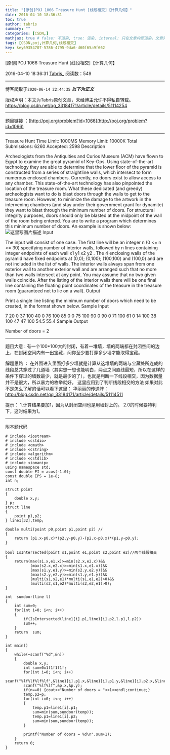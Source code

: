 ```yaml
---
title: "[原创]POJ 1066 Treasure Hunt [线段相交]【计算几何】"
date: 2016-04-10 18:36:31
toc: true
author: tabris
summary: ""
categories: [CSDN,]
mathjax: true # false: 不渲染, true: 渲染, internal: 只在文章内部渲染，文章列表中不渲染
tags: [CSDN,poj,计算几何,线段相交]
key: key69354707-5786-4795-9da6-d60f65a9f662
---
```


[原创]POJ 1066 Treasure Hunt [线段相交]【计算几何】

2016-04-10 18:36:31  [Tabris_](https://me.csdn.net/qq_33184171) 阅读数：549

---

博客爬取于`2020-06-14 22:44:35`
***以下为正文***

版权声明：本文为Tabris原创文章，未经博主允许不得私自转载。
https://blog.csdn.net/qq_33184171/article/details/51114254

<!-- more -->

---

题目链接 ：[http://poj.org/problem?id=1066](http://poj.org/problem?id=1066)

----------------
Treasure Hunt
Time Limit: 1000MS		Memory Limit: 10000K
Total Submissions: 6260		Accepted: 2598
Description

Archeologists from the Antiquities and Curios Museum (ACM) have flown to Egypt to examine the great pyramid of Key-Ops. Using state-of-the-art technology they are able to determine that the lower floor of the pyramid is constructed from a series of straightline walls, which intersect to form numerous enclosed chambers. Currently, no doors exist to allow access to any chamber. This state-of-the-art technology has also pinpointed the location of the treasure room. What these dedicated (and greedy) archeologists want to do is blast doors through the walls to get to the treasure room. However, to minimize the damage to the artwork in the intervening chambers (and stay under their government grant for dynamite) they want to blast through the minimum number of doors. For structural integrity purposes, doors should only be blasted at the midpoint of the wall of the room being entered. You are to write a program which determines this minimum number of doors.
An example is shown below:
![这里写图片描述](http://poj.org/images/1066/t1.jpg)
Input

The input will consist of one case. The first line will be an integer n (0 <= n <= 30) specifying number of interior walls, followed by n lines containing integer endpoints of each wall x1 y1 x2 y2 . The 4 enclosing walls of the pyramid have fixed endpoints at (0,0); (0,100); (100,100) and (100,0) and are not included in the list of walls. The interior walls always span from one exterior wall to another exterior wall and are arranged such that no more than two walls intersect at any point. You may assume that no two given walls coincide. After the listing of the interior walls there will be one final line containing the floating point coordinates of the treasure in the treasure room (guaranteed not to lie on a wall).
Output

Print a single line listing the minimum number of doors which need to be created, in the format shown below.
Sample Input

7
20 0 37 100
40 0 76 100
85 0 0 75
100 90 0 90
0 71 100 61
0 14 100 38
100 47 47 100
54.5 55.4
Sample Output

Number of doors = 2




-----------------------


题目大意 :
有一个100*100大的封闭，有着一堆墙，墙的两端都在封闭空间的边上，在封闭空间内有一出宝藏，问你至少要打穿多少墙才能取得宝藏。

解题思路 ：
在外围进入里面打多少墙就是计算从这堆墙的两端与宝藏处所连成的线段总共穿过了几道墙（其实想一想也能明白，两点之间直线最短，所以在这样的条件下穿过的墙数最少，就是最少的了），也就是判断一下线段相交，因为数据量并不是很大，所以暴力的枚举就好。
这里应用到了判断线段相交的方法
如果对此不是怎么了解的话可以看下这里：
华丽丽的传送阵：http://blog.csdn.net/qq_33184171/article/details/51114511

提示：
1.计算结果要加1，因为从封闭空间也是用墙封上的。
2.0的时候要特判下，这时结果为1。

----------------
附本题代码
```
# include <iostream>
# include <cstdio>
# include <cmath>
# include <cstring>
# include <algorithm>
# include <cstdlib>
# include <iomanip>
using namespace std;
const double PI = acos(-1.0);
const double EPS = 1e-8;
int n;

struct point
{
    double x,y;
} p;
struct line
{
    point p1,p2;
} line1[32],temp;

double multi(point p0,point p1,point p2) //
{
    return (p1.x-p0.x)*(p2.y-p0.y)-(p2.x-p0.x)*(p1.y-p0.y);
}

bool IsIntersected(point s1,point e1,point s2,point e2)//两个线段相交
{
	return(max(s1.x,e1.x)>=min(s2.x,e2.x))&&
           (max(s2.x,e2.x)>=min(s1.x,e1.x))&&
           (max(s1.y,e1.y)>=min(s2.y,e2.y))&&
           (max(s2.y,e2.y)>=min(s1.y,e1.y))&&
           (multi(s1,s2,e1)*multi(s1,e1,e2)>0)&&
           (multi(s2,s1,e2)*multi(s2,e2,e1)>0);
}

int  sumdoor(line l)
{
    int sum=0;
    for(int i=0; i<n; i++)
    {
        if(IsIntersected(line1[i].p1,line1[i].p2,l.p1,l.p2))
        sum++;
    }
    return  sum;
}

int main()
{
    while(~scanf("%d",&n))
    {
        double x,y;
        int sum=0x1f1f1f1f;
        for(int i=0; i<n; i++)
            scanf("%lf%lf%lf%lf",&line1[i].p1.x,&line1[i].p1.y,&line1[i].p2.x,&line1[i].p2.y);
        scanf("%lf%lf",&p.x,&p.y);
        if(n==0) {cout<<"Number of doors = "<<1<<endl;continue;}
        temp.p2=p;
        for(int i=0; i<n; i++)
        {
            temp.p1=line1[i].p1;
            sum=min(sum,sumdoor(temp));
            temp.p1=line1[i].p2;
            sum=min(sum,sumdoor(temp));
        }

        printf("Number of doors = %d\n",sum+1);
    }
    return 0;
}

```
